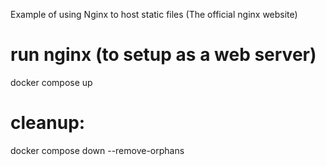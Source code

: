 Example of using Nginx to host static files (The official nginx website)


# run nginx (to setup as a web server)
docker compose up

# cleanup:
docker compose down --remove-orphans